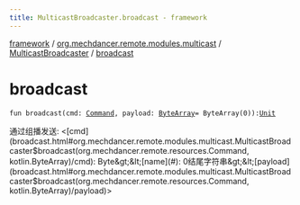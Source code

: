 ```yaml
---
title: MulticastBroadcaster.broadcast - framework
---
```


[framework](../../index.html) / [org.mechdancer.remote.modules.multicast](../index.html) / [MulticastBroadcaster](index.html) / [broadcast](./broadcast.html)

# broadcast

`fun broadcast(cmd: `[`Command`](../../org.mechdancer.remote.resources/-command/index.html)`, payload: `[`ByteArray`](https://kotlinlang.org/api/latest/jvm/stdlib/kotlin/-byte-array/index.html)` = ByteArray(0)): `[`Unit`](https://kotlinlang.org/api/latest/jvm/stdlib/kotlin/-unit/index.html)

通过组播发送: &lt;[cmd](broadcast.html#org.mechdancer.remote.modules.multicast.MulticastBroadcaster$broadcast(org.mechdancer.remote.resources.Command, kotlin.ByteArray)/cmd): Byte&gt;&lt;[name](#): 0结尾字符串&gt;&lt;[payload](broadcast.html#org.mechdancer.remote.modules.multicast.MulticastBroadcaster$broadcast(org.mechdancer.remote.resources.Command, kotlin.ByteArray)/payload)&gt;

